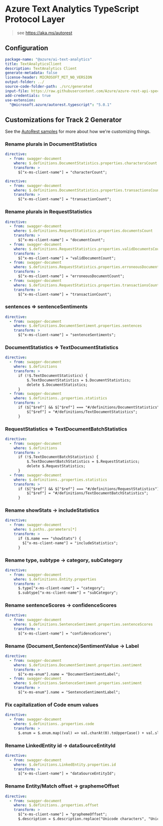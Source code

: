 # Azure Text Analytics TypeScript Protocol Layer

> see https://aka.ms/autorest

## Configuration

```yaml
package-name: "@azure/ai-text-analytics"
title: TextAnalyticsClient
description: TextAnalytics Client
generate-metadata: false
license-header: MICROSOFT_MIT_NO_VERSION
output-folder: ../
source-code-folder-path: ./src/generated
input-file: https://raw.githubusercontent.com/Azure/azure-rest-api-specs/master/specification/cognitiveservices/data-plane/TextAnalytics/preview/v3.0-preview.1/TextAnalytics.json
add-credentials: true
use-extension:
  "@microsoft.azure/autorest.typescript": "5.0.1"
```

## Customizations for Track 2 Generator

See the [AutoRest samples](https://github.com/Azure/autorest/tree/master/Samples/3b-custom-transformations)
for more about how we're customizing things.

### Rename plurals in DocumentStatistics

```yaml
directive:
  - from: swagger-document
    where: $.definitions.DocumentStatistics.properties.charactersCount
    transform: >
      $["x-ms-client-name"] = "characterCount";
```

```yaml
directive:
  - from: swagger-document
    where: $.definitions.DocumentStatistics.properties.transactionsCount
    transform: >
      $["x-ms-client-name"] = "transactionCount";
```

### Rename plurals in RequestStatistics

```yaml
directive:
  - from: swagger-document
    where: $.definitions.RequestStatistics.properties.documentsCount
    transform: >
      $["x-ms-client-name"] = "documentCount";
  - from: swagger-document
    where: $.definitions.RequestStatistics.properties.validDocumentsCount
    transform: >
      $["x-ms-client-name"] = "validDocumentCount";
  - from: swagger-document
    where: $.definitions.RequestStatistics.properties.erroneousDocumentsCount
    transform: >
      $["x-ms-client-name"] = "erroneousDocumentCount";
  - from: swagger-document
    where: $.definitions.RequestStatistics.properties.transactionsCount
    transform: >
      $["x-ms-client-name"] = "transactionCount";
```

### sentences => sentenceSentiments

```yaml
directive:
  - from: swagger-document
    where: $.definitions.DocumentSentiment.properties.sentences
    transform: >
      $["x-ms-client-name"] = "sentenceSentiments";
```

### DocumentStatistics => TextDocumentStatistics

```yaml
directive:
  - from: swagger-document
    where: $.definitions
    transform: >
      if (!$.TextDocumentStatistics) {
          $.TextDocumentStatistics = $.DocumentStatistics;
          delete $.DocumentStatistics;
      }
  - from: swagger-document
    where: $.definitions..properties.statistics
    transform: >
      if ($["$ref"] && $["$ref"] === "#/definitions/DocumentStatistics") {
          $["$ref"] = "#/definitions/TextDocumentStatistics";
      }
```

### RequestStatistics => TextDocumentBatchStatistics

```yaml
directive:
  - from: swagger-document
    where: $.definitions
    transform: >
      if (!$.TextDocumentBatchStatistics) {
          $.TextDocumentBatchStatistics = $.RequestStatistics;
          delete $.RequestStatistics;
      }
  - from: swagger-document
    where: $.definitions..properties.statistics
    transform: >
      if ($["$ref"] && $["$ref"] === "#/definitions/RequestStatistics") {
          $["$ref"] = "#/definitions/TextDocumentBatchStatistics";
      }
```

### Rename showStats -> includeStatistics

```yaml
directive:
  - from: swagger-document
    where: $.paths..parameters[*]
    transform: >
      if ($.name === "showStats") {
        $["x-ms-client-name"] = "includeStatistics";
      }
```

### Rename type, subtype -> category, subCategory

```yaml
directive:
  - from: swagger-document
    where: $.definitions.Entity.properties
    transform: >
      $.type["x-ms-client-name"] = "category";
      $.subtype["x-ms-client-name"] = "subCategory";
```

### Rename sentenceScores -> confidenceScores

```yaml
directive:
  - from: swagger-document
    where: $.definitions.SentenceSentiment.properties.sentenceScores
    transform: >
      $["x-ms-client-name"] = "confidenceScores";
```

### Rename {Document,Sentence}SentimentValue -> Label 

```yaml
directive:
  - from: swagger-document
    where: $.definitions.DocumentSentiment.properties.sentiment
    transform: >
      $["x-ms-enum"].name = "DocumentSentimentLabel";
  - from: swagger-document
    where: $.definitions.SentenceSentiment.properties.sentiment
    transform: >
      $["x-ms-enum"].name = "SentenceSentimentLabel";
```

### Fix capitalization of Code enum values

```yaml
directive:
  - from: swagger-document
    where: $.definitions..properties.code
    transform: >
      $.enum = $.enum.map((val) => val.charAt(0).toUpperCase() + val.slice(1));
```

### Rename LinkedEntity id -> dataSourceEntityId

```yaml
directive:
  - from: swagger-document
    where: $.definitions.LinkedEntity.properties.id
    transform: >
      $["x-ms-client-name"] = "dataSourceEntityId";
```

### Rename Entity/Match offset -> graphemeOffset

```yaml
directive:
  - from: swagger-document
    where: $.definitions..properties.offset
    transform: >
      $["x-ms-client-name"] = "graphemeOffset";
      $.description = $.description.replace("Unicode characters", "Unicode graphemes");
```

